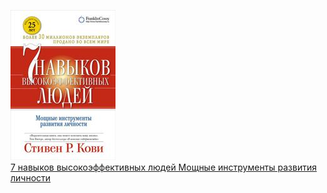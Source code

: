 ![](7%20навыков%20высокоэффективных%20людей%20Мощные%20инструменты%20развития%20личности.jpg)  
[7 навыков высокоэффективных людей Мощные инструменты развития личности](7%20навыков%20высокоэффективных%20людей%20Мощные%20инструменты%20развития%20личности.md)
